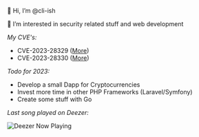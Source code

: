 👋 Hi, I’m @cli-ish

👀 I’m interested in security related stuff and web development

*My CVE's:*
- CVE-2023-28329 ([More](https://moodle.org/mod/forum/discuss.php?d=445061#p1788894))
- CVE-2023-28330 ([More](https://moodle.org/mod/forum/discuss.php?d=445062#p1788895))

*Todo for 2023:*
- Develop a small Dapp for Cryptocurrencies
- Invest more time in other PHP Frameworks (Laravel/Symfony)
- Create some stuff with Go

*Last song played on Deezer:*

![Deezer Now Playing](https://incredible.software/test/badge?id=4136699722)
